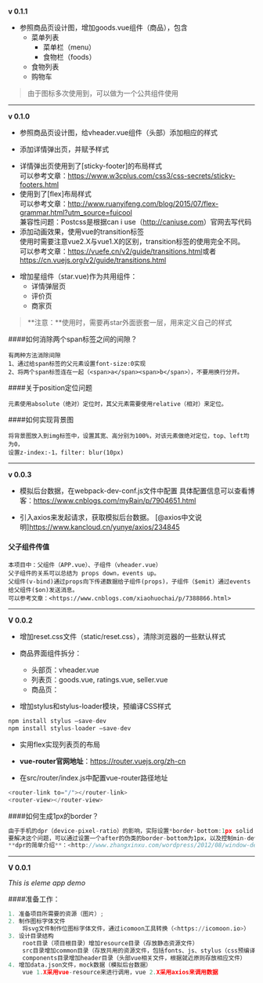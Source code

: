 **v 0.1.1**
* 参照商品页设计图，增加goods.vue组件（商品），包含
    * 菜单列表
        * 菜单栏（menu）
        * 食物栏（foods）
    * 食物列表
    * 购物车

>由于图标多次使用到，可以做为一个公共组件使用

---

**v 0.1.0**

* 参照商品页设计图，给vheader.vue组件（头部）添加相应的样式

* 添加详情弹出页，并赋予样式  
- 详情弹出页使用到了[sticky-footer]的布局样式  
可以参考文章：<https://www.w3cplus.com/css3/css-secrets/sticky-footers.html>
- 使用到了[flex]布局样式  
可以参考文章：<http://www.ruanyifeng.com/blog/2015/07/flex-grammar.html?utm_source=fuicool>  
兼容性问题：Postcss是根据can i use（<http://caniuse.com>）官网去写代码  
- 添加动画效果，使用vue的transition标签  
使用时需要注意vue2.X与vue1.X的区别，transition标签的使用完全不同。  
可以参考文章：<https://vuefe.cn/v2/guide/transitions.html>或者<https://cn.vuejs.org/v2/guide/transitions.html>  

* 增加星组件（star.vue)作为共用组件：
    * 详情弹层页
    * 评价页
    * 商家页
>**注意：**使用时，需要再star外面嵌套一层，用来定义自己的样式

####如何消除两个span标签之间的间隙？
```
有两种方法消除间隙
1、通过给span标签的父元素设置font-size:0实现
2、将两个span标签连在一起（<span>a</span><span>b</span>），不要用换行分开。
```

####关于position定位问题
```
元素使用absolute（绝对）定位时，其父元素需要使用relative（相对）来定位。
```

####如何实现背景图
```
将背景图放入到img标签中，设置其宽、高分别为100%，对该元素做绝对定位，top、left均为0，
设置z-index:-1，filter: blur(10px)
```

---

**v 0.0.3**

* 模拟后台数据，在webpack-dev-conf.js文件中配置
具体配置信息可以查看博客：<https://www.cnblogs.com/myRain/p/7904651.html>

* 引入axios来发起请求，获取模拟后台数据。
[@axios中文说明]<https://www.kancloud.cn/yunye/axios/234845>

#### 父子组件传值
```
本项目中：父组件（APP.vue）、子组件（vheader.vue）
父子组件的关系可以总结为 props down，events up。
父组件(v-bind)通过props向下传递数据给子组件(props)，子组件（$emit）通过events给父组件($on)发送消息。
可以参考文章：<https://www.cnblogs.com/xiaohuochai/p/7388866.html>
```

---

**V 0.0.2**

* 增加reset.css文件（static/reset.css），清除浏览器的一些默认样式

* 商品界面组件拆分：
    * 头部页：vheader.vue
    * 列表页：goods.vue, ratings.vue, seller.vue
	* 商品页：

* 增加stylus和stylus-loader模块，预编译CSS样式

```python
npm install stylus –save-dev 
npm install stylus-loader –save-dev
```

* 实用flex实现列表页的布局

* **vue-router官网地址**：<https://router.vuejs.org/zh-cn>

* 在src/router/index.js中配置vue-router路径地址

```javascript
<router-link to="/"></router-link>
<router-view></router-view>
```

####如何生成1px的border？

```javascript
由于手机的dpr（device-pixel-ratio）的影响，实际设置*border-bottom:1px solid black*的值，在手机上则会显示为2px。
要解决这个问题，可以通过设置一个after的伪类的border-bottom为1px，以及控制min-device-pixel-ratio的Y轴缩放来实现实际设备border的1px功能。
**dpr的简单介绍**：<http://www.zhangxinxu.com/wordpress/2012/08/window-devicepixelratio/>
```

---

**V 0.0.1**

*This is eleme app demo*  

####准备工作：

```python
1. 准备项目所需要的资源（图片）;  
2. 制作图标字体文件  
    将svg文件制作位图标字体文件，通过icomoon工具转换（<https://icomoon.io>）
3. 设计目录结构  
    root目录（项目根目录）增加resource目录（存放静态资源文件）  
    src目录增加common目录（存放共用的资源文件，包括fonts、js、stylus（css预编译文件））  
    components目录增加header目录（头部vue相关文件，根据就近原则存放相应文件）
4. 增加data.json文件，mock数据（模拟后台数据）  
    vue 1.X采用vue-resource来进行调用，vue 2.X采用axios来调用数据
```


